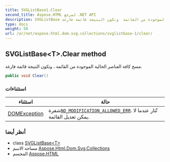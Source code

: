 ```yaml
---
title: SVGListBase1.Clear
second_title: Aspose.HTML لمرجع .NET API
description: SVGListBase طريقة. مسح كافة العناصر الحالية الموجودة من القائمة  وتكون النتيجة قائمة فارغة.
type: docs
weight: 50
url: /ar/net/aspose.html.dom.svg.collections/svglistbase-1/clear/
---
```

## SVGListBase&lt;T&gt;.Clear method

مسح كافة العناصر الحالية الموجودة من القائمة ، وتكون النتيجة قائمة فارغة.

```csharp
public void Clear()
```

### استثناءات

| استثناء | حالة |
| --- | --- |
| [DOMException](../../../aspose.html.dom/domexception/) | شفرة[`NO_MODIFICATION_ALLOWED_ERR`](../../../aspose.html.dom/domexception/no_modification_allowed_err/). تُثار عندما لا يمكن تعديل القائمة. |

### أنظر أيضا

* class [SVGListBase&lt;T&gt;](../)
* مساحة الاسم [Aspose.Html.Dom.Svg.Collections](../../svglistbase-1/)
* المجسم [Aspose.HTML](../../../)


